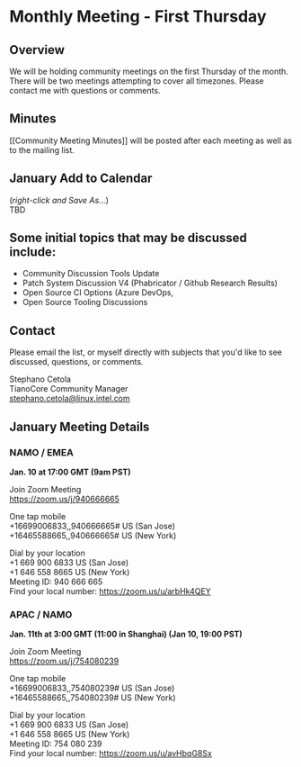 # Monthly Meeting - First Thursday
## Overview
We will be holding community meetings on the first Thursday of the month. There will be two meetings attempting to cover all timezones. Please contact me with questions or comments.

## Minutes
[[Community Meeting Minutes]] will be posted after each meeting as well as to the mailing list.

## January Add to Calendar
(_right-click and Save As..._)  
TBD

## Some initial topics that may be discussed include:
- Community Discussion Tools Update
- Patch System Discussion V4 (Phabricator / Github Research Results)
- Open Source CI Options (Azure DevOps, 
- Open Source Tooling Discussions


## Contact
Please email the list, or myself directly with subjects that you'd like to see discussed, questions, or comments.

Stephano Cetola  
TianoCore Community Manager  
stephano.cetola@linux.intel.com    
  
## January Meeting Details

### NAMO / EMEA

**Jan. 10 at 17:00 GMT (9am PST)**

Join Zoom Meeting  
https://zoom.us/j/940666665  
  
One tap mobile  
+16699006833,,940666665# US (San Jose)  
+16465588665,,940666665# US (New York)  
  
Dial by your location  
        +1 669 900 6833 US (San Jose)  
        +1 646 558 8665 US (New York)  
Meeting ID: 940 666 665  
Find your local number: https://zoom.us/u/arbHk4QEY  
  
### APAC / NAMO
  
**Jan. 11th at 3:00 GMT (11:00 in Shanghai) (Jan 10, 19:00 PST)**
  
Join Zoom Meeting  
https://zoom.us/j/754080239  
  
One tap mobile  
+16699006833,,754080239# US (San Jose)  
+16465588665,,754080239# US (New York)  
  
Dial by your location  
        +1 669 900 6833 US (San Jose)  
        +1 646 558 8665 US (New York)  
Meeting ID: 754 080 239  
Find your local number: https://zoom.us/u/avHbqG8Sx  